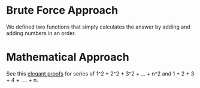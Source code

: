 # Brute Force Approach

We defined two functions that simply calculates the answer by adding and adding numbers in an order.

# Mathematical Approach

See this [elegant proofs](https://brilliant.org/wiki/sum-of-n-n2-or-n3/) for series of 1^2 + 2^2 + 3^2 + ... + n^2 and 1 + 2 + 3 + 4 + .... + n.

